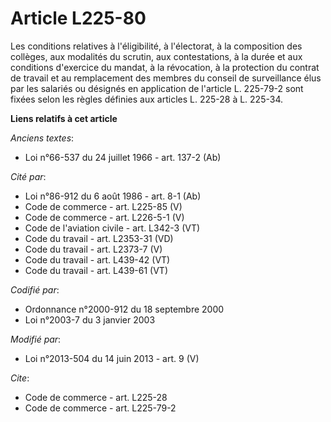 # Article L225-80

Les conditions relatives à l'éligibilité, à l'électorat, à la composition des collèges, aux modalités du scrutin, aux
contestations, à la durée et aux conditions d'exercice du mandat, à la révocation, à la protection du contrat de travail et
au remplacement des membres du conseil de surveillance élus par les salariés ou désignés en application de l'article L.
225-79-2 sont fixées selon les règles définies aux articles L. 225-28 à L. 225-34.

**Liens relatifs à cet article**

_Anciens textes_:

  - Loi n°66-537 du 24 juillet 1966 - art. 137-2 (Ab)

_Cité par_:

  - Loi n°86-912 du 6 août 1986 - art. 8-1 (Ab)
  - Code de commerce - art. L225-85 (V)
  - Code de commerce - art. L226-5-1 (V)
  - Code de l'aviation civile - art. L342-3 (VT)
  - Code du travail - art. L2353-31 (VD)
  - Code du travail - art. L2373-7 (V)
  - Code du travail - art. L439-42 (VT)
  - Code du travail - art. L439-61 (VT)

_Codifié par_:

  - Ordonnance n°2000-912 du 18 septembre 2000
  - Loi n°2003-7 du 3 janvier 2003

_Modifié par_:

  - Loi n°2013-504 du 14 juin 2013 - art. 9 (V)

_Cite_:

  - Code de commerce - art. L225-28
  - Code de commerce - art. L225-79-2
